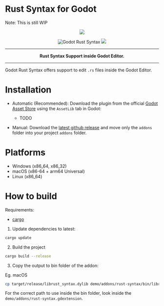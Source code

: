 # Rust Syntax for Godot

Note: This is still WIP

<p align="center">
<img src="https://github.com/appsinacup/gdrust-syntax/blob/main/syntax.png?raw=true" style="height:'512px'; width:'auto'"/>
</p>

<p align="center">
        <img src="https://github.com/appsinacup/gdrust-syntax/actions/workflows/runner.yml/badge.svg?branch=main"
            alt="Godot Rust Syntax"></a>
        <img src="https://img.shields.io/badge/Godot-4.2-%23478cbf?logo=godot-engine&logoColor=white" />
</p>


-----

<p align = "center">
<b>Rust Syntax Support inside Godot Editor. </b>
</p>

-----

Godot Rust Syntax offers support to edit `.rs` files inside the Godot Editor.

# Installation

- Automatic (Recommended): Download the plugin from the official [Godot Asset Store](https://godotengine.org/asset-library/asset/2267) using the `AssetLib` tab in Godot:
    - TODO

- Manual: Download the [latest github release](https://github.com/appsinacup/gdrust-syntax/releases/latest) and move only the `addons` folder into your project `addons` folder.

# Platforms

- Windows (x86_64, x86_32)
- macOS (x86-64 + arm64 Universal)
- Linux (x86_64)

# How to build

Requirements:

- [cargo](https://doc.rust-lang.org/cargo/getting-started/installation.html)

1. Update dependencies to latest:

```bash
cargo update
```

2. Build the project
```bash
cargo build --release
```


3. Copy the output to bin folder of the addon:

Eg. macOS
```bash
cp target/release/librust_syntax.dylib demo/addons/rust-syntax/bin/librust_syntax.macos.framework/librust_syntax.macos.dylib
```

For the correct path to use inside the bin folder, look inside the `demo/addons/rust-syntax.gdextension`.
